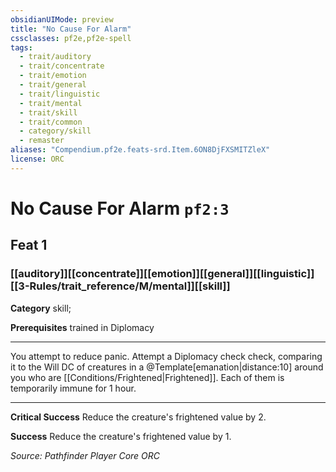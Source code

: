 ```yaml
---
obsidianUIMode: preview
title: "No Cause For Alarm"
cssclasses: pf2e,pf2e-spell
tags:
  - trait/auditory
  - trait/concentrate
  - trait/emotion
  - trait/general
  - trait/linguistic
  - trait/mental
  - trait/skill
  - trait/common
  - category/skill
  - remaster
aliases: "Compendium.pf2e.feats-srd.Item.6ON8DjFXSMITZleX"
license: ORC
---
```

# No Cause For Alarm `pf2:3`
## Feat 1
### [[auditory]][[concentrate]][[emotion]][[general]][[linguistic]][[3-Rules/trait_reference/M/mental]][[skill]]

**Category** skill; 



**Prerequisites** trained in Diplomacy
* * *
You attempt to reduce panic. Attempt a Diplomacy check check, comparing it to the Will DC of creatures in a @Template\[emanation|distance:10\] around you who are [[Conditions/Frightened|Frightened]]. Each of them is temporarily immune for 1 hour.

* * *

**Critical Success** Reduce the creature's frightened value by 2.

**Success** Reduce the creature's frightened value by 1.

*Source: Pathfinder Player Core*
*ORC*